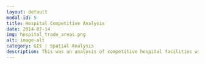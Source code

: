 ```yaml
---
layout: default
modal-id: 5
title: Hospital Competitive Analysis
date: 2014-07-14
img: hospital_trade_areas.png
alt: image-alt
category: GIS | Spatial Analysis
description: This was an analysis of competitive hospital facilities within 15 miles of the subject's locations. KPIs for competitive hospitals were compared to understand whether the client's hospitals were performing at or above the level or similar facilities in their trade areas.
---
```

